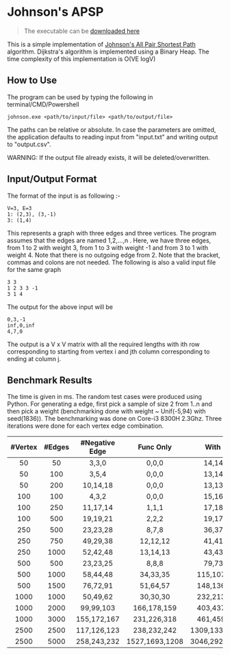 ﻿# Johnson's APSP

>The executable can be [downloaded here](https://github.com/anvit25/johnson-apsp-rust/releases/)

This is a simple implementation of [Johnson's All Pair Shortest Path](https://en.wikipedia.org/wiki/Johnson%27s_algorithm "Johnson's algorithm") algorithm. Dijkstra's algorithm is implemented using a Binary Heap.
The time complexity of this implementation is O(VE logV)

## How to Use
The program can be used by typing the following in terminal/CMD/Powershell
```
johnson.exe <path/to/input/file> <path/to/output/file>
```
The paths can be relative or absolute. In case the parameters are omitted, the application defaults to reading input from "input.txt" and writing output to "output.csv".

WARNING: If the output file already exists, it will be deleted/overwritten. 

## Input/Output Format

The format of the input is as following :-
```
V=3, E=3
1: (2,3), (3,-1)
3: (1,4)
```
This represents a graph with three edges and three vertices. The program assumes that the edges are named 1,2,...,n . Here, we have three edges, from 1 to 2 with weight 3, from 1 to 3 with weight -1 and from 3 to 1 with weight 4. Note that there is no outgoing edge from 2.
Note that the bracket, commas and colons are not needed. The following is also a valid input file for the same graph
```
3 3
1 2 3 3 -1
3 1 4
```

The output for the above input will be
```
0,3,-1
inf,0,inf
4,7,0
```
The output is a V x V matrix with all the required lengths with ith row corresponding to starting from vertex i and jth column corresponding to ending at column j. 

## Benchmark Results
The time is given in ms. The random test cases were produced using Python. For generating a edge, first pick a sample of size 2 from 1..n and then pick a weight (benchmarking done with weight ~ Unif(-5,94) with seed(1836)). The benchmarking was done on Core-i3 8300H 2.3Ghz. Three iterations were done for each vertex edge combination. 

|#Vertex|#Edges|#Negative Edge|Func Only|With I/O|
|:---:|:---:|:---:|:---:|:---:|
|50|50|3,3,0|0,0,0|14,14,13|
|50|100|3,5,4|0,0,0|13,14,14|
|50|200|10,14,18|0,0,0|13,13,13|
|100|100|4,3,2|0,0,0|15,16,15|
|100|250|11,17,14|1,1,1|17,18,17|
|100|500|19,19,21|2,2,2|19,17,18|
|250|500|23,23,28|8,7,8|36,37,36|
|250|750|49,29,38|12,12,12|41,41,42|
|250|1000|52,42,48|13,14,13|43,43,44|
|500|500|23,23,25|8,8,8|79,73,72|
|500|1000|58,44,48|34,33,35|115,107,116|
|500|1500|76,72,91|51,64,57|148,136,130|
|1000|1000|50,49,62|30,30,30|232,213,262|
|1000|2000|99,99,103|166,178,159|403,437,390|
|1000|3000|155,172,167|231,226,318|461,459,488|
|2500|2500|117,126,123|238,232,242|1309,1335,1639|
|2500|5000|258,243,232|1527,1693,1208|3046,2927,2593|
